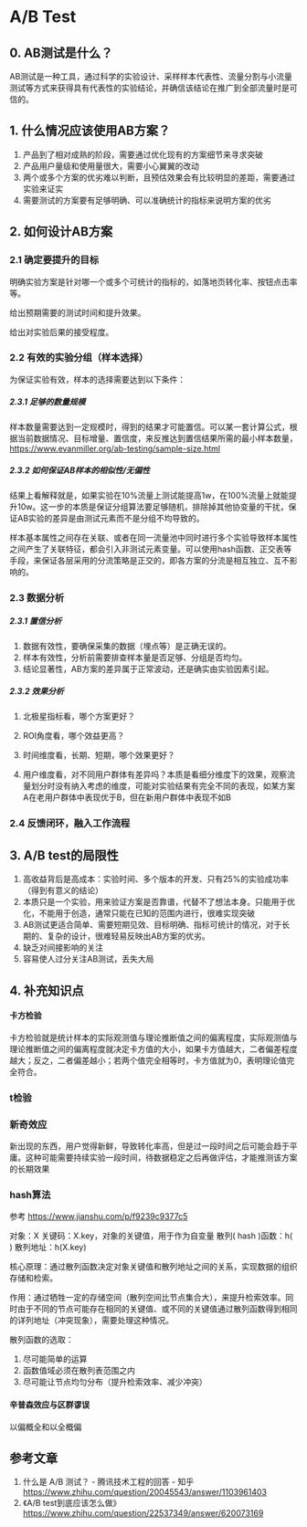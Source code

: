 # A/B Test



## 0. AB测试是什么？

AB测试是一种工具，通过科学的实验设计、采样样本代表性、流量分割与小流量测试等方式来获得具有代表性的实验结论，并确信该结论在推广到全部流量时是可信的。



## 1. 什么情况应该使用AB方案？

1. 产品到了相对成熟的阶段，需要通过优化现有的方案细节来寻求突破
2. 产品用户量级和使用量很大，需要小心翼翼的改动
3. 两个或多个方案的优劣难以判断，且预估效果会有比较明显的差距，需要通过实验来证实
4. 需要测试的方案要有足够明确、可以准确统计的指标来说明方案的优劣



## 2. 如何设计AB方案

### 2.1 确定要提升的目标

明确实验方案是针对哪一个或多个可统计的指标的，如落地页转化率、按钮点击率等。

给出预期需要的测试时间和提升效果。

给出对实验后果的接受程度。

### 2.2 有效的实验分组（样本选择）

为保证实验有效，样本的选择需要达到以下条件：

##### 2.3.1 足够的数量规模

样本数量需要达到一定规模时，得到的结果才可能置信。可以某一套计算公式，根据当前数据情况、目标增量、置信度，来反推达到置信结果所需的最小样本数量，https://www.evanmiller.org/ab-testing/sample-size.html

##### 2.3.2 如何保证AB样本的相似性/无偏性

结果上看解释就是，如果实验在10%流量上测试能提高1w，在100%流量上就能提升10w。这一步的本质是保证分组算法要足够随机，排除掉其他协变量的干扰，保证AB实验的差异是由测试元素而不是分组不均导致的。

样本基本属性之间存在关联、或者在同一流量池中同时进行多个实验导致样本属性之间产生了关联特征，都会引入非测试元素变量。可以使用hash函数、正交表等手段，来保证各层采用的分流策略是正交的，即各方案的分流是相互独立、互不影响的。



### 2.3 数据分析

##### 2.3.1 置信分析

1. 数据有效性，要确保采集的数据（埋点等）是正确无误的。
2. 样本有效性，分析前需要排查样本量是否足够、分组是否均匀。
3. 结论显著性，AB方案的差异属于正常波动，还是确实由实验因素引起。

##### 2.3.2 效果分析

1. 北极星指标看，哪个方案更好？

2. ROI角度看，哪个效益更高？

3. 时间维度看，长期、短期，哪个效果更好？

4. 用户维度看，对不同用户群体有差异吗？本质是看细分维度下的效果，观察流量划分时没有纳入考虑的维度，可能对实验结果有完全不同的表现，如某方案A在老用户群体中表现优于B，但在新用户群体中表现不如B

    

### 2.4 反馈闭环，融入工作流程





## 3. A/B test的局限性

1. 高收益背后是高成本：实验时间、多个版本的开发、只有25%的实验成功率（得到有意义的结论）
2. 本质只是一个实验，用来验证方案是否靠谱，代替不了想法本身。只能用于优化，不能用于创造，通常只能在已知的范围内进行，很难实现突破
3. AB测试更适合简单、需要短期见效、目标明确、指标可统计的情况，对于长期的、复杂的设计，很难轻易反映出AB方案的优劣。
4. 缺乏对间接影响的关注
5. 容易使人过分关注AB测试，丢失大局



## 4. 补充知识点

#### 卡方检验

卡方检验就是统计样本的实际观测值与理论推断值之间的偏离程度，实际观测值与理论推断值之间的偏离程度就决定卡方值的大小，如果卡方值越大，二者偏差程度越大；反之，二者偏差越小；若两个值完全相等时，卡方值就为0，表明理论值完全符合。

### t检验



### 新奇效应

新出现的东西，用户觉得新鲜，导致转化率高，但是过一段时间之后可能会趋于平庸。这种可能需要持续实验一段时间，待数据稳定之后再做评估，才能推测该方案的长期效果



### hash算法

参考 https://www.jianshu.com/p/f9239c9377c5

对象：X
关键码：X.key，对象的关键值，用于作为自变量
散列( hash )函数：h( )
散列地址：h(X.key)

核心原理：通过散列函数决定对象关键值和散列地址之间的关系，实现数据的组织存储和检索。

作用：通过牺牲一定的存储空间（散列空间比节点集合大），来提升检索效率。同时由于不同的节点可能存在相同的关键值、或不同的关键值通过散列函数得到相同的详列地址（冲突现象），需要处理这种情况。

散列函数的选取：

1. 尽可能简单的运算
2. 函数值域必须在散列表范围之内
3. 尽可能让节点均匀分布（提升检索效率、减少冲突）



#### 辛普森效应与区群谬误

以偏概全和以全概偏



## 参考文章

1. 什么是 A/B 测试？ - 腾讯技术工程的回答 - 知乎 https://www.zhihu.com/question/20045543/answer/1103961403
2. 《A/B test到底应该怎么做》https://www.zhihu.com/question/22537349/answer/620073169
